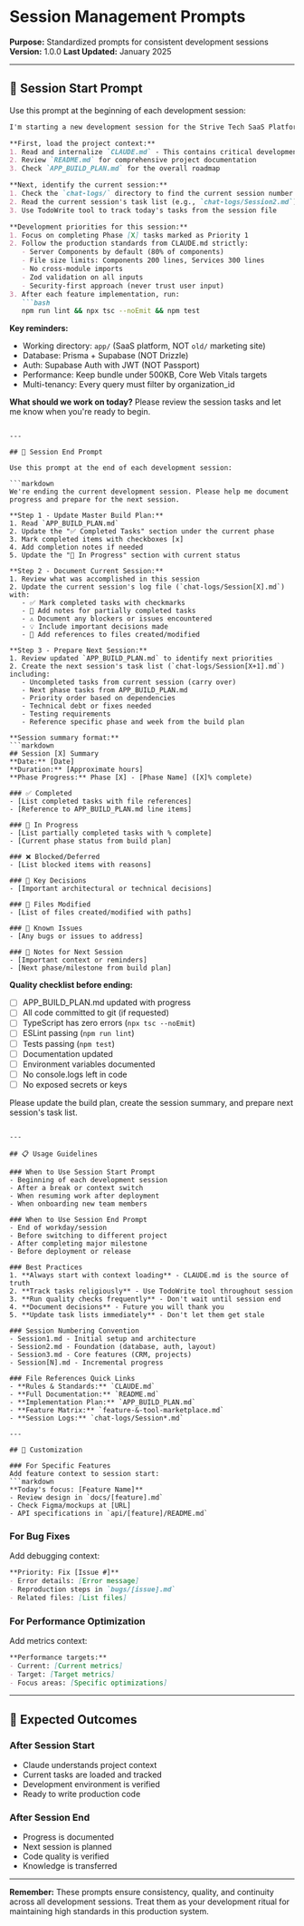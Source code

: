 # Session Management Prompts

**Purpose:** Standardized prompts for consistent development sessions
**Version:** 1.0.0
**Last Updated:** January 2025

---

## 🚀 Session Start Prompt

Use this prompt at the beginning of each development session:

```markdown
I'm starting a new development session for the Strive Tech SaaS Platform. Please help me continue building this production-ready enterprise B2B platform.

**First, load the project context:**
1. Read and internalize `CLAUDE.md` - This contains critical development rules, tech stack (Next.js 15.5.4, React 19.1.0, TypeScript 5.6+, Prisma 6.16.2), and production standards
2. Review `README.md` for comprehensive project documentation
3. Check `APP_BUILD_PLAN.md` for the overall roadmap

**Next, identify the current session:**
1. Check the `chat-logs/` directory to find the current session number
2. Read the current session's task list (e.g., `chat-logs/Session2.md`)
3. Use TodoWrite tool to track today's tasks from the session file

**Development priorities for this session:**
1. Focus on completing Phase [X] tasks marked as Priority 1
2. Follow the production standards from CLAUDE.md strictly:
   - Server Components by default (80% of components)
   - File size limits: Components 200 lines, Services 300 lines
   - No cross-module imports
   - Zod validation on all inputs
   - Security-first approach (never trust user input)
3. After each feature implementation, run:
   ```bash
   npm run lint && npx tsc --noEmit && npm test
   ```

**Key reminders:**
- Working directory: `app/` (SaaS platform, NOT `old/` marketing site)
- Database: Prisma + Supabase (NOT Drizzle)
- Auth: Supabase Auth with JWT (NOT Passport)
- Performance: Keep bundle under 500KB, Core Web Vitals targets
- Multi-tenancy: Every query must filter by organization_id

**What should we work on today?** Please review the session tasks and let me know when you're ready to begin.
```

---

## 🏁 Session End Prompt

Use this prompt at the end of each development session:

```markdown
We're ending the current development session. Please help me document progress and prepare for the next session.

**Step 1 - Update Master Build Plan:**
1. Read `APP_BUILD_PLAN.md`
2. Update the "✅ Completed Tasks" section under the current phase
3. Mark completed items with checkboxes [x]
4. Add completion notes if needed
5. Update the "🚧 In Progress" section with current status

**Step 2 - Document Current Session:**
1. Review what was accomplished in this session
2. Update the current session's log file (`chat-logs/Session[X].md`) with:
   - ✅ Mark completed tasks with checkmarks
   - 📝 Add notes for partially completed tasks
   - ⚠️ Document any blockers or issues encountered
   - 💡 Include important decisions made
   - 🔗 Add references to files created/modified

**Step 3 - Prepare Next Session:**
1. Review updated `APP_BUILD_PLAN.md` to identify next priorities
2. Create the next session's task list (`chat-logs/Session[X+1].md`) including:
   - Uncompleted tasks from current session (carry over)
   - Next phase tasks from APP_BUILD_PLAN.md
   - Priority order based on dependencies
   - Technical debt or fixes needed
   - Testing requirements
   - Reference specific phase and week from the build plan

**Session summary format:**
```markdown
## Session [X] Summary
**Date:** [Date]
**Duration:** [Approximate hours]
**Phase Progress:** Phase [X] - [Phase Name] ([X]% complete)

### ✅ Completed
- [List completed tasks with file references]
- [Reference to APP_BUILD_PLAN.md line items]

### 🚧 In Progress
- [List partially completed tasks with % complete]
- [Current phase status from build plan]

### ❌ Blocked/Deferred
- [List blocked items with reasons]

### 📝 Key Decisions
- [Important architectural or technical decisions]

### 📁 Files Modified
- [List of files created/modified with paths]

### 🐛 Known Issues
- [Any bugs or issues to address]

### 💭 Notes for Next Session
- [Important context or reminders]
- [Next phase/milestone from build plan]
```

**Quality checklist before ending:**
- [ ] APP_BUILD_PLAN.md updated with progress
- [ ] All code committed to git (if requested)
- [ ] TypeScript has zero errors (`npx tsc --noEmit`)
- [ ] ESLint passing (`npm run lint`)
- [ ] Tests passing (`npm test`)
- [ ] Documentation updated
- [ ] Environment variables documented
- [ ] No console.logs left in code
- [ ] No exposed secrets or keys

Please update the build plan, create the session summary, and prepare next session's task list.
```

---

## 📋 Usage Guidelines

### When to Use Session Start Prompt
- Beginning of each development session
- After a break or context switch
- When resuming work after deployment
- When onboarding new team members

### When to Use Session End Prompt
- End of workday/session
- Before switching to different project
- After completing major milestone
- Before deployment or release

### Best Practices
1. **Always start with context loading** - CLAUDE.md is the source of truth
2. **Track tasks religiously** - Use TodoWrite tool throughout session
3. **Run quality checks frequently** - Don't wait until session end
4. **Document decisions** - Future you will thank you
5. **Update task lists immediately** - Don't let them get stale

### Session Numbering Convention
- Session1.md - Initial setup and architecture
- Session2.md - Foundation (database, auth, layout)
- Session3.md - Core features (CRM, projects)
- Session[N].md - Incremental progress

### File References Quick Links
- **Rules & Standards:** `CLAUDE.md`
- **Full Documentation:** `README.md`
- **Implementation Plan:** `APP_BUILD_PLAN.md`
- **Feature Matrix:** `feature-&-tool-marketplace.md`
- **Session Logs:** `chat-logs/Session*.md`

---

## 🔧 Customization

### For Specific Features
Add feature context to session start:
```markdown
**Today's focus: [Feature Name]**
- Review design in `docs/[feature].md`
- Check Figma/mockups at [URL]
- API specifications in `api/[feature]/README.md`
```

### For Bug Fixes
Add debugging context:
```markdown
**Priority: Fix [Issue #]**
- Error details: [Error message]
- Reproduction steps in `bugs/[issue].md`
- Related files: [List files]
```

### For Performance Optimization
Add metrics context:
```markdown
**Performance targets:**
- Current: [Current metrics]
- Target: [Target metrics]
- Focus areas: [Specific optimizations]
```

---

## 🎯 Expected Outcomes

### After Session Start
- Claude understands project context
- Current tasks are loaded and tracked
- Development environment is verified
- Ready to write production code

### After Session End
- Progress is documented
- Next session is planned
- Code quality is verified
- Knowledge is transferred

---

**Remember:** These prompts ensure consistency, quality, and continuity across all development sessions. Treat them as your development ritual for maintaining high standards in this production system.